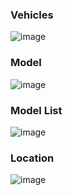 ### Vehicles
![image](https://user-images.githubusercontent.com/98692987/195008589-59bd506f-ac5e-4f75-b4dd-d6cdedee0fbd.png)
### Model 
![image](https://user-images.githubusercontent.com/98692987/195008635-41ab7798-f56f-4fa3-95c9-e0ecd2a73c91.png)
### Model List
![image](https://user-images.githubusercontent.com/98692987/195008688-20e78698-16e4-4fcb-a870-b9af2d37dd8e.png)
### Location
![image](https://user-images.githubusercontent.com/98692987/195008732-735e8665-ab78-4aeb-b0de-3ed64333385c.png)
